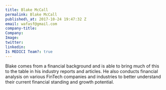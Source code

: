 ```yaml
---
title: Blake McCall
permalink: Blake McCall
published\_at: 2017-10-24 19:47:32 Z
email: wafasf@gmail.com
company-title: 
Company: 
Image: 
twitter: 
linkedin: 
Is MEDICI Team?: true
---
```


Blake comes from a financial background and is able to bring much of this to
the table in his industry reports and articles. He also conducts financial analysis
on various FinTech companies and industries to better understand their current financial standing and growth potential.
